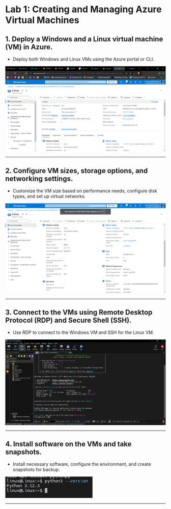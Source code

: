 # Lab 1: Creating and Managing Azure Virtual Machines

## 1. Deploy a Windows and a Linux virtual machine (VM) in Azure.
- Deploy both Windows and Linux VMs using the Azure portal or CLI.

![Deploy VMs](./1.PNG)

---

## 2. Configure VM sizes, storage options, and networking settings.
- Customize the VM size based on performance needs, configure disk types, and set up virtual networks.

![Configure VM](./2.PNG)

---

## 3. Connect to the VMs using Remote Desktop Protocol (RDP) and Secure Shell (SSH).
- Use RDP to connect to the Windows VM and SSH for the Linux VM.

![Connect to VMs](./3.PNG)

---

## 4. Install software on the VMs and take snapshots.
- Install necessary software, configure the environment, and create snapshots for backup.

![Install Software and Snapshots](./4.PNG)

---


